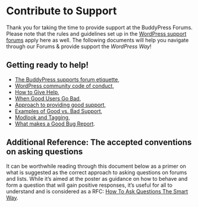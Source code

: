 # Contribute to Support

Thank you for taking the time to provide support at the BuddyPress Forums. Please note that the rules and guidelines set up in the [WordPress support forums](https://wordpress.org/support/guidelines/) apply here as well. The following documents will help you navigate through our Forums & provide support the _WordPress Way_!

## Getting ready to help!

- [The BuddyPress supports forum etiquette](../../etiquette.md),
- [WordPress community code of conduct](https://make.wordpress.org/handbook/community-code-of-conduct/),
- [How to Give Help](https://make.wordpress.org/support/handbook/getting-started/how-to/),
- [When Good Users Go Bad](https://make.wordpress.org/support/handbook/getting-started/when-good-users-go-bad/),
- [Approach to providing good support](https://make.wordpress.org/support/handbook/giving-good-support/),
- [Examples of Good vs. Bad Support](https://make.wordpress.org/support/handbook/giving-good-support/examples-of-good-vs-bad-support/),
- [Modlook and Tagging](https://make.wordpress.org/support/handbook/contributing-to-the-wordpress-forums/modlook-and-tagging/),
- [What makes a Good Bug Report](https://make.wordpress.org/core/handbook/testing/reporting-bugs/).

## Additional Reference: The accepted conventions on asking questions

It can be worthwhile reading through this document below as a primer on what is suggested as the correct approach to asking questions on forums and lists. While it’s aimed at the poster as guidance on how to behave and form a question that will gain positive responses, it’s useful for all to understand and is considered as a RFC: [How To Ask Questions The Smart Way](http://www.catb.org/esr/faqs/smart-questions.html).
